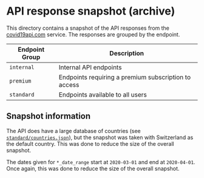 # API response snapshot (archive)

This directory contains a snapshot of the API responses from the [covid19api.com](https://covid19api.com) service. The responses are grouped by the endpoint.

| Endpoint Group   | Description            |
| ---------------- | ---------------------- |
| `internal`       | Internal API endpoints |
| `premium`        | Endpoints requiring a premium subscription to access |
| `standard`       | Endpoints available to all users |


## Snapshot information
The API does have a large database of countries (see [`standard/countries.json`](standard/countries.json)), but the snapshot was taken with Switzerland as the default country. This was done to reduce the size of the overall snapshot.

The dates given for `*_date_range` start at `2020-03-01` and end at `2020-04-01`. Once again, this was done to reduce the size of the overall snapshot.